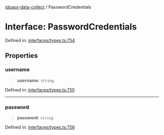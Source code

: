 [idpass-data-collect](../index.md) / PasswordCredentials

# Interface: PasswordCredentials

Defined in: [interfaces/types.ts:754](https://github.com/idpass/idpass-data-collect/blob/main/packages/datacollect/src/interfaces/types.ts#L754)

## Properties

### username

> **username**: `string`

Defined in: [interfaces/types.ts:755](https://github.com/idpass/idpass-data-collect/blob/main/packages/datacollect/src/interfaces/types.ts#L755)

***

### password

> **password**: `string`

Defined in: [interfaces/types.ts:756](https://github.com/idpass/idpass-data-collect/blob/main/packages/datacollect/src/interfaces/types.ts#L756)
